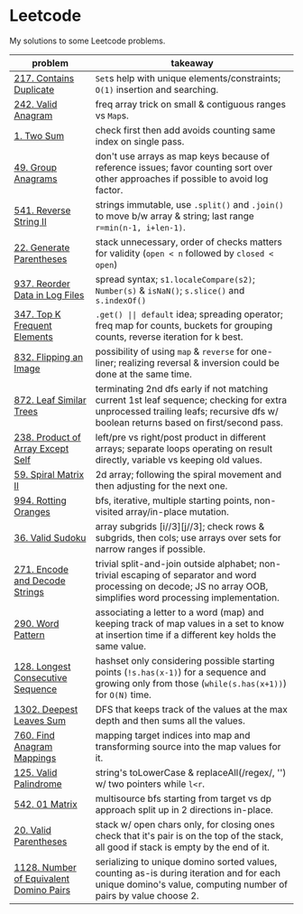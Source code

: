 # Leetcode

My solutions to some Leetcode problems.

| **problem**                                                                | **takeaway**                                                                                                                                                                     |
| -------------------------------------------------------------------------- | -------------------------------------------------------------------------------------------------------------------------------------------------------------------------------- |
| [217. Contains Duplicate](217_contains-duplicate.md)                       | `Set`s help with unique elements/constraints; `O(1)` insertion and searching.                                                                                                    |
| [242. Valid Anagram](242_valid-anagram.md)                                 | freq array trick on small & contiguous ranges vs `Map`s.                                                                                                                         |
| [1. Two Sum](1_two-sum.md)                                                 | check first then add avoids counting same index on single pass.                                                                                                                  |
| [49. Group Anagrams](49_group-anagrams.md)                                 | don't use arrays as map keys because of reference issues; favor counting sort over other approaches if possible to avoid log factor.                                             |
| [541. Reverse String II](541_reverse-string-ii.md)                         | strings immutable, use `.split()` and `.join()` to move b/w array & string; last range `r=min(n-1, i+len-1)`.                                                                    |
| [22. Generate Parentheses](22_generate-parentheses.md)                     | stack unnecessary, order of checks matters for validity (`open < n` followed by `closed < open`)                                                                                 |
| [937. Reorder Data in Log Files](937_reorder-data-in-log-files.md)         | spread syntax; `s1.localeCompare(s2)`; `Number(s)` & `isNaN()`; `s.slice()` and `s.indexOf()`                                                                                    |
| [347. Top K Frequent Elements](347_top-k-frequent-elements.md)             | `.get() \|\| default` idea; spreading operator; freq map for counts, buckets for grouping counts, reverse iteration for k best.                                                  |
| [832. Flipping an Image](832_flipping-an-image.md)                         | possibility of using `map` & `reverse` for one-liner; realizing reversal & inversion could be done at the same time.                                                             |
| [872. Leaf Similar Trees](872_leaf-similar-trees.md)                       | terminating 2nd dfs early if not matching current 1st leaf sequence; checking for extra unprocessed trailing leafs; recursive dfs w/ boolean returns based on first/second pass. |
| [238. Product of Array Except Self](238_product-of-array-except-self.md)   | left/pre vs right/post product in different arrays; separate loops operating on result directly, variable vs keeping old values.                                                 |
| [59. Spiral Matrix II](59_spiral-matrix-ii.md)                             | 2d array; following the spiral movement and then adjusting for the next one.                                                                                                     |
| [994. Rotting Oranges](994_rotting-oranges.md)                             | bfs, iterative, multiple starting points, non-visited array/in-place mutation.                                                                                                   |
| [36. Valid Sudoku](36_valid-sudoku.md)                                     | array subgrids [i//3][j//3]; check rows & subgrids, then cols; use arrays over sets for narrow ranges if possible.                                                               |
| [271. Encode and Decode Strings](271_encode-and-decode-strings.md)         | trivial split-and-join outside alphabet; non-trivial escaping of separator and word processing on decode; JS no array OOB, simplifies word processing implementation.            |
| [290. Word Pattern](290_word-pattern.md)                                   | associating a letter to a word (map) and keeping track of map values in a set to know at insertion time if a different key holds the same value.                                 |
| [128. Longest Consecutive Sequence](128_longest-consecutive-sequence.md)   | hashset only considering possible starting points (`!s.has(x-1)`) for a sequence and growing only from those (`while(s.has(x+1))`) for `O(N)` time.                              |
| [1302. Deepest Leaves Sum](1302_deepest-leaves-sum.md)                     | DFS that keeps track of the values at the max depth and then sums all the values.                                                                                                |
| [760. Find Anagram Mappings](760_find-anagram-mappings.md)                 | mapping target indices into map and transforming source into the map values for it.                                                                                              |
| [125. Valid Palindrome](125_valid-palindrome.md)                           | string's toLowerCase & replaceAll(/regex/, '') w/ two pointers while `l<r`.                                                                                                      |
| [542. 01 Matrix](542_01-matrix.md)                                         | multisource bfs starting from target vs dp approach split up in 2 directions in-place.                                                                                           |
| [20. Valid Parentheses](20_valid-parentheses.md)                           | stack w/ open chars only, for closing ones check that it's pair is on the top of the stack, all good if stack is empty by the end of it.                                         |
| [1128. Number of Equivalent Domino Pairs](1128_equivalent-domino-pairs.md) | serializing to unique domino sorted values, counting as-is during iteration and for each unique domino's value, computing number of pairs by value choose 2.                     |
